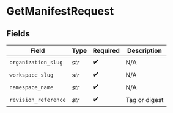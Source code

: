 # GetManifestRequest


## Fields

| Field                | Type                 | Required             | Description          |
| -------------------- | -------------------- | -------------------- | -------------------- |
| `organization_slug`  | *str*                | :heavy_check_mark:   | N/A                  |
| `workspace_slug`     | *str*                | :heavy_check_mark:   | N/A                  |
| `namespace_name`     | *str*                | :heavy_check_mark:   | N/A                  |
| `revision_reference` | *str*                | :heavy_check_mark:   | Tag or digest        |